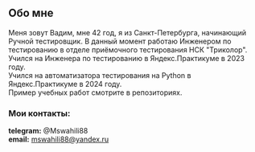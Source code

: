 ## Обо мне

Меня зовут Вадим, мне 42 год, я из Санкт-Петербурга, начинающий Ручной тестировщик. В данный момент работаю Инженером
по тестированию в отделе приёмочного тестирования НСК "Триколор".  
Учился на Инженера по тестированию в Яндекс.Практикуме в 2023 году.  
Учился на автоматизатора тестирования на Python  в Яндекс.Практикуме в 2024 году.  
Пример учебных работ смотрите в репозиториях.  

### Мои контакты:

**telegram:** @Mswahili88 <br>
**email:** mswahili88@yandex.ru
